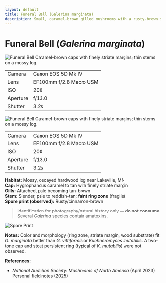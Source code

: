 ```yaml
---
layout: default
title: Funeral Bell (Galerina marginata)
description: Small, caramel-brown gilled mushrooms with a rusty-brown spore print on mossy wood; likely the deadly Funeral Bell.
---
```


# Funeral Bell (*Galerina marginata*)

![Funeral Bell](/assets/funeral-bell/E1A6449.jpg)
Caramel-brown caps with finely striate margins; thin stems on a mossy log.
<!-- EXIF Data -->
<div id="E21A6449EXIF">
  <table class="table table-sm table-dark text-light text-center border-light">
    <tbody>
      <tr><td>Camera</td><td>Canon EOS 5D Mk IV</td></tr>
      <tr><td>Lens</td><td>EF100mm f/2.8 Macro USM</td></tr>
      <tr><td>ISO</td><td>200</td></tr>
      <tr><td>Aperture</td><td>f/13.0</td></tr>
      <tr><td>Shutter</td><td>3.2s</td></tr>
    </tbody>
  </table>
</div>


![Funeral Bell](/assets/funeral-bell/E1A6452.jpg)
Caramel-brown caps with finely striate margins; thin stems on a mossy log.
<!-- EXIF Data -->
<div id="E21A6452EXIF">
  <table class="table table-sm table-dark text-light text-center border-light">
    <tbody>
      <tr><td>Camera</td><td>Canon EOS 5D Mk IV</td></tr>
      <tr><td>Lens</td><td>EF100mm f/2.8 Macro USM</td></tr>
      <tr><td>ISO</td><td>200</td></tr>
      <tr><td>Aperture</td><td>f/13.0</td></tr>
      <tr><td>Shutter</td><td>3.2s</td></tr>
    </tbody>
  </table>
</div>

**Habitat:** Mossy, decayed hardwood log near Lakeville, MN  
**Cap:** Hygrophanous caramel to tan with finely striate margin  
**Gills:** Attached, pale becoming tan-brown  
**Stem:** Slender, pale to reddish-tan; **faint ring zone** (fragile)  
**Spore print (observed):** Rusty/cinnamon-brown

> Identification for photography/natural history only — **do not consume**. Several *Galerina* species contain amatoxins.

![Spore Print](/assets/funeral-bell/E21A6462.jpg)

**Notes:** Color and morphology (ring zone, striate margin, wood substrate) fit *G. marginata* better than *G. vittiformis* or *Kuehneromyces mutabilis*. A two-tone cap and stout persistent ring (typical of *K. mutabilis*) were not observed.



**References:**  
- *National Audubon Society: Mushrooms of North America* (April 2023)  
Personal field notes (2025)
